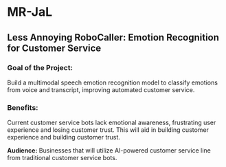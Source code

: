 # MR-JaL
## Less Annoying RoboCaller: Emotion Recognition for Customer Service

### Goal of the Project:
Build a multimodal speech emotion recognition model to classify emotions from voice and transcript, improving automated customer service.

### Benefits:
Current customer service bots lack emotional awareness, frustrating user experience and losing customer trust.
This will aid in building customer experience and building customer trust.

**Audience:** Businesses that will utilize AI-powered customer service line from traditional customer service bots.
